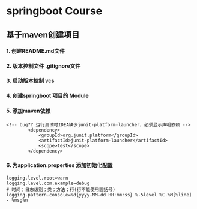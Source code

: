 # springboot Course
## 基于maven创建项目
#### 1. 创建README.md文件
#### 2. 版本控制文件 .gitignore文件
#### 3. 启动版本控制 vcs
#### 4. 创建springboot 项目的 Module
#### 5. 添加maven依赖
```
<!-- bug?? 运行测试时IDEA缺少junit-platform-launcher，必须显示声明依赖 -->
        <dependency>
            <groupId>org.junit.platform</groupId>
            <artifactId>junit-platform-launcher</artifactId>
            <scope>test</scope>
        </dependency>
```
#### 6. 为application.properties 添加初始化配置
````
logging.level.root=warn
logging.level.com.example=debug
# 时间；日志级别；类；方法；行(行不能使用圆括号)
logging.pattern.console=%d{yyyy-MM-dd HH:mm:ss} %-5level %C.%M[%line] - %msg%n
````